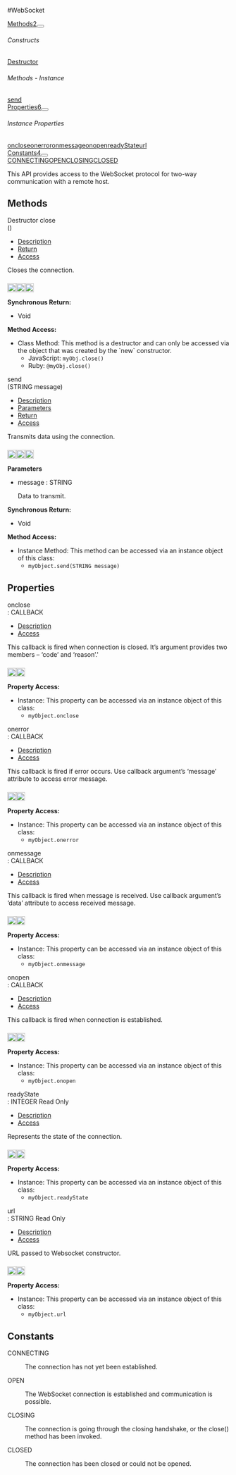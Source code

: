 #WebSocket
<div class="btn-group"><a href="#Methods" class="btn btn-outline-secondary">Methods<span class="badge badge-secondary ml-3">2</span></a><button type="button" class="btn btn-outline-secondary dropdown-toggle dropdown-toggle-split" id="dropdownMenuReference" data-toggle="dropdown" aria-haspopup="true" aria-expanded="false" data-reference="parent"></button><div class="dropdown-menu" style="max-height: 500px;overflow: auto;"><h6 class="dropdown-header">Constructs</h6>
<a href="#mclose" data-target="cMethodclose" class="dropdown-item">Destructor</a><h6 class="dropdown-header">Methods - Instance</h6>
<a href="#msend" data-target="cMethodsend" class="dropdown-item">send</a></div></div><div class="btn-group"><a href="#Properties" class="btn btn-outline-secondary">Properties<span class="badge badge-secondary ml-3">6</span></a><button type="button" class="btn btn-outline-secondary dropdown-toggle dropdown-toggle-split" id="dropdownMenuReference" data-toggle="dropdown" aria-haspopup="true" aria-expanded="false" data-reference="parent"></button><div class="dropdown-menu" style="max-height: 500px;overflow: auto;"><h6 class="dropdown-header">Instance Properties</h6>
<a href="#ponclose" data-target="cPropertyonclose" class="dropdown-item">onclose</a><a href="#ponerror" data-target="cPropertyonerror" class="dropdown-item">onerror</a><a href="#ponmessage" data-target="cPropertyonmessage" class="dropdown-item">onmessage</a><a href="#ponopen" data-target="cPropertyonopen" class="dropdown-item">onopen</a><a href="#preadyState" data-target="cPropertyreadyState" class="dropdown-item">readyState</a><a href="#purl" data-target="cPropertyurl" class="dropdown-item">url</a></div></div><div class="btn-group"><a href="#Constants" class="btn btn-outline-secondary">Constants<span class="badge badge-secondary ml-3">4</span></a><button type="button" class="btn btn-outline-secondary dropdown-toggle dropdown-toggle-split" id="dropdownMenuReference" data-toggle="dropdown" aria-haspopup="true" aria-expanded="false" data-reference="parent"></button><div class="dropdown-menu" style="max-height: 500px;overflow: auto;"><a href="#c0" data-target="rConstant0" class="dropdown-item">CONNECTING</a><a href="#c1" data-target="rConstant1" class="dropdown-item">OPEN</a><a href="#c2" data-target="rConstant2" class="dropdown-item">CLOSING</a><a href="#c3" data-target="rConstant3" class="dropdown-item">CLOSED</a></div></div><div id="apibody" class="mt-3">
<p>This API provides access to the WebSocket protocol for two-way communication with a remote host.</p>


<a name='Methods'></a>
<h2>Methods</h2>

<div class="accordion" id="accordion"><a name ='mclose'/><div class=' method  js ruby android' id='mclose'><div class="signature d-flex"><div class="name"><span class="badge badge-dark"> Destructor</span> close</div><div class='parameters'>()</div></div><ul class="nav nav-tabs"><li class='nav-item'><a class="nav-link active" href="#mclose1" data-toggle="tab">Description</a></li><li  class='nav-item'><a class="nav-link" href="#mclose4" data-toggle="tab">Return</a></li><li  class='nav-item'><a class="nav-link" href="#mclose6" data-toggle="tab">Access</a></li></ul><div class='tab-content border border-top-0 mb-3 p-3' id='tc-close'><div class="tab-pane fade active show" id="mclose1"><p>Closes the connection.</p>
<p><div><p><img src="/img/js.png" style="width: 20px;padding-top: 8px" rel="tooltip" title="JavaScript"><img src="/img/ruby.png" style="width: 20px;padding-top: 8px" rel="tooltip" title="Ruby"><img src="/img/android.png" style="width: 20px;padding-top: 8px" rel="tooltip" title="Android"></p></div></p></div><div class="tab-pane fade" id="mclose2"></div><div class="tab-pane fade" id="mclose3"></div><div class="tab-pane fade" id="mclose4"><div><p><strong>Synchronous Return:</strong></p><ul><li>Void</li></ul></div></div><div class="tab-pane fade" id="mclose6"><div><p><strong>Method Access:</strong></p><ul><li>Class Method: This method is a destructor and can only be accessed via the object that was created by the `new` constructor. <ul><li>JavaScript: <code>myObj.close()</code> </li><li>Ruby: <code>@myObj.close()</code></li></ul></li></ul></div></div></div>  </div><a name ='msend'/><div class=' method  js ruby android' id='msend'><div class="signature d-flex"><div class="name">send</div><div class='parameters'>(<span class="text-info">STRING</span> message)</div></div><ul class="nav nav-tabs"><li class='nav-item'><a class="nav-link active" href="#msend1" data-toggle="tab">Description</a></li><li  class='nav-item'><a class="nav-link" href="#msend2" data-toggle="tab">Parameters</a></li><li  class='nav-item'><a class="nav-link" href="#msend4" data-toggle="tab">Return</a></li><li  class='nav-item'><a class="nav-link" href="#msend6" data-toggle="tab">Access</a></li></ul><div class='tab-content border border-top-0 mb-3 p-3' id='tc-send'><div class="tab-pane fade active show" id="msend1"><p>Transmits data using the connection.</p>
<p><div><p><img src="/img/js.png" style="width: 20px;padding-top: 8px" rel="tooltip" title="JavaScript"><img src="/img/ruby.png" style="width: 20px;padding-top: 8px" rel="tooltip" title="Ruby"><img src="/img/android.png" style="width: 20px;padding-top: 8px" rel="tooltip" title="Android"></p></div></p></div><div class="tab-pane fade" id="msend2"><div><p><strong>Parameters</strong></p><ul><li>message : <span class='text-info'>STRING</span><p><p>Data to transmit.</p>
 </p></li></ul></div></div><div class="tab-pane fade" id="msend3"></div><div class="tab-pane fade" id="msend4"><div><p><strong>Synchronous Return:</strong></p><ul><li>Void</li></ul></div></div><div class="tab-pane fade" id="msend6"><div><p><strong>Method Access:</strong></p><ul><li><i class="icon-file"></i>Instance Method: This method can be accessed via an instance object of this class: <ul><li><code>myObject.send(<span class="text-info">STRING</span> message)</code></li></ul></li></ul></div></div></div>  </div></div>
<a name='Properties'></a>
<h2>Properties</h2>

<a name='ponclose'></a><div class=' method  js ruby' id='ponclose'><div class="signature d-flex"><div class="name">onclose</div><div class='return-values'> : <span class='text-info'>CALLBACK</span>  </div></div><ul class="nav nav-tabs"><li class='nav-item'><a class="nav-link active" href="#ponclose1" data-toggle="tab">Description</a></li><li class='nav-item'><a class="nav-link" href="#ponclose6" data-toggle="tab">Access</a></li></ul><div class='tab-content border border-top-0 p-3 mb-3' id='tc-onclose'><div class="tab-pane fade active show" id="ponclose1"><p>This callback is fired when connection is closed. It&rsquo;s argument provides two members &ndash; &lsquo;code&rsquo; and &lsquo;reason&rsquo;.'</p>
<p><div><p><img src="/img/js.png" style="width: 20px;padding-top: 8px" rel="tooltip" title="JavaScript"><img src="/img/ruby.png" style="width: 20px;padding-top: 8px" rel="tooltip" title="Ruby"> </p></div></p></div><div class="tab-pane fade" id="ponclose2"></div><div class="tab-pane fade" id="ponclose5"></div><div class="tab-pane fade" id="ponclose6"><div><p><strong>Property Access:</strong></p><ul><li><i class="icon-file"></i>Instance: This property can be accessed via an instance object of this class: <ul><li><code>myObject.onclose</code></li></ul></li></ul></div></div></div>  </div><a name='ponerror'></a><div class=' method  js ruby' id='ponerror'><div class="signature d-flex"><div class="name">onerror</div><div class='return-values'> : <span class='text-info'>CALLBACK</span>  </div></div><ul class="nav nav-tabs"><li class='nav-item'><a class="nav-link active" href="#ponerror1" data-toggle="tab">Description</a></li><li class='nav-item'><a class="nav-link" href="#ponerror6" data-toggle="tab">Access</a></li></ul><div class='tab-content border border-top-0 p-3 mb-3' id='tc-onerror'><div class="tab-pane fade active show" id="ponerror1"><p>This callback is fired if error occurs. Use callback argument&rsquo;s &lsquo;message&rsquo; attribute to access error message.</p>
<p><div><p><img src="/img/js.png" style="width: 20px;padding-top: 8px" rel="tooltip" title="JavaScript"><img src="/img/ruby.png" style="width: 20px;padding-top: 8px" rel="tooltip" title="Ruby"> </p></div></p></div><div class="tab-pane fade" id="ponerror2"></div><div class="tab-pane fade" id="ponerror5"></div><div class="tab-pane fade" id="ponerror6"><div><p><strong>Property Access:</strong></p><ul><li><i class="icon-file"></i>Instance: This property can be accessed via an instance object of this class: <ul><li><code>myObject.onerror</code></li></ul></li></ul></div></div></div>  </div><a name='ponmessage'></a><div class=' method  js ruby' id='ponmessage'><div class="signature d-flex"><div class="name">onmessage</div><div class='return-values'> : <span class='text-info'>CALLBACK</span>  </div></div><ul class="nav nav-tabs"><li class='nav-item'><a class="nav-link active" href="#ponmessage1" data-toggle="tab">Description</a></li><li class='nav-item'><a class="nav-link" href="#ponmessage6" data-toggle="tab">Access</a></li></ul><div class='tab-content border border-top-0 p-3 mb-3' id='tc-onmessage'><div class="tab-pane fade active show" id="ponmessage1"><p>This callback is fired when message is received. Use callback argument&rsquo;s &lsquo;data&rsquo; attribute to access received message.</p>
<p><div><p><img src="/img/js.png" style="width: 20px;padding-top: 8px" rel="tooltip" title="JavaScript"><img src="/img/ruby.png" style="width: 20px;padding-top: 8px" rel="tooltip" title="Ruby"> </p></div></p></div><div class="tab-pane fade" id="ponmessage2"></div><div class="tab-pane fade" id="ponmessage5"></div><div class="tab-pane fade" id="ponmessage6"><div><p><strong>Property Access:</strong></p><ul><li><i class="icon-file"></i>Instance: This property can be accessed via an instance object of this class: <ul><li><code>myObject.onmessage</code></li></ul></li></ul></div></div></div>  </div><a name='ponopen'></a><div class=' method  js ruby' id='ponopen'><div class="signature d-flex"><div class="name">onopen</div><div class='return-values'> : <span class='text-info'>CALLBACK</span>  </div></div><ul class="nav nav-tabs"><li class='nav-item'><a class="nav-link active" href="#ponopen1" data-toggle="tab">Description</a></li><li class='nav-item'><a class="nav-link" href="#ponopen6" data-toggle="tab">Access</a></li></ul><div class='tab-content border border-top-0 p-3 mb-3' id='tc-onopen'><div class="tab-pane fade active show" id="ponopen1"><p>This callback is fired when connection is established.</p>
<p><div><p><img src="/img/js.png" style="width: 20px;padding-top: 8px" rel="tooltip" title="JavaScript"><img src="/img/ruby.png" style="width: 20px;padding-top: 8px" rel="tooltip" title="Ruby"> </p></div></p></div><div class="tab-pane fade" id="ponopen2"></div><div class="tab-pane fade" id="ponopen5"></div><div class="tab-pane fade" id="ponopen6"><div><p><strong>Property Access:</strong></p><ul><li><i class="icon-file"></i>Instance: This property can be accessed via an instance object of this class: <ul><li><code>myObject.onopen</code></li></ul></li></ul></div></div></div>  </div><a name='preadyState'></a><div class=' method  js ruby' id='preadyState'><div class="signature d-flex"><div class="name">readyState</div><div class='return-values'> : <span class='text-info'>INTEGER</span> <span class='badge badge-dark'>Read Only</span> </div></div><ul class="nav nav-tabs"><li class='nav-item'><a class="nav-link active" href="#preadyState1" data-toggle="tab">Description</a></li><li class='nav-item'><a class="nav-link" href="#preadyState6" data-toggle="tab">Access</a></li></ul><div class='tab-content border border-top-0 p-3 mb-3' id='tc-readyState'><div class="tab-pane fade active show" id="preadyState1"><p>Represents the state of the connection.</p>
<p><div><p><img src="/img/js.png" style="width: 20px;padding-top: 8px" rel="tooltip" title="JavaScript"><img src="/img/ruby.png" style="width: 20px;padding-top: 8px" rel="tooltip" title="Ruby"> </p></div></p></div><div class="tab-pane fade" id="preadyState2"></div><div class="tab-pane fade" id="preadyState5"></div><div class="tab-pane fade" id="preadyState6"><div><p><strong>Property Access:</strong></p><ul><li><i class="icon-file"></i>Instance: This property can be accessed via an instance object of this class: <ul><li><code>myObject.readyState</code></li></ul></li></ul></div></div></div>  </div><a name='purl'></a><div class=' method  js ruby' id='purl'><div class="signature d-flex"><div class="name">url</div><div class='return-values'> : <span class='text-info'>STRING</span> <span class='badge badge-dark'>Read Only</span> </div></div><ul class="nav nav-tabs"><li class='nav-item'><a class="nav-link active" href="#purl1" data-toggle="tab">Description</a></li><li class='nav-item'><a class="nav-link" href="#purl6" data-toggle="tab">Access</a></li></ul><div class='tab-content border border-top-0 p-3 mb-3' id='tc-url'><div class="tab-pane fade active show" id="purl1"><p>URL passed to Websocket constructor.</p>
<p><div><p><img src="/img/js.png" style="width: 20px;padding-top: 8px" rel="tooltip" title="JavaScript"><img src="/img/ruby.png" style="width: 20px;padding-top: 8px" rel="tooltip" title="Ruby"> </p></div></p></div><div class="tab-pane fade" id="purl2"></div><div class="tab-pane fade" id="purl5"></div><div class="tab-pane fade" id="purl6"><div><p><strong>Property Access:</strong></p><ul><li><i class="icon-file"></i>Instance: This property can be accessed via an instance object of this class: <ul><li><code>myObject.url</code></li></ul></li></ul></div></div></div>  </div>
<a name='Constants'></a>
<h2>Constants</h2>

<div><dl  ><a name='c0'></a><dt>CONNECTING</dt><dd><p>The connection has not yet been established.</p>
</dd><a name='c1'></a><dt>OPEN</dt><dd><p>The WebSocket connection is established and communication is possible.</p>
</dd><a name='c2'></a><dt>CLOSING</dt><dd><p>The connection is going through the closing handshake, or the close() method has been invoked.</p>
</dd><a name='c3'></a><dt>CLOSED</dt><dd><p>The connection has been closed or could not be opened.</p>
</dd></dl></div></div>